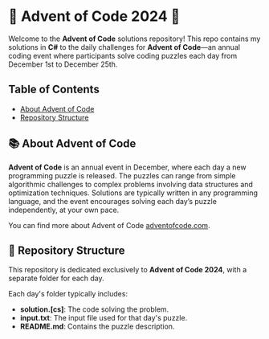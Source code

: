 # 🎄 Advent of Code 2024 🎄

Welcome to the **Advent of Code** solutions repository! This repo contains my solutions in **<span style="color🍏">C#</span>** to the daily challenges for **Advent of Code**—an annual coding event where participants solve coding puzzles each day from December 1st to December 25th.

## Table of Contents
- [About Advent of Code](#about-advent-of-code)
- [Repository Structure](#repository-structure)

## 📚 About Advent of Code

**Advent of Code** is an annual event in December, where each day a new programming puzzle is released. The puzzles can range from simple algorithmic challenges to complex problems involving data structures and optimization techniques. Solutions are typically written in any programming language, and the event encourages solving each day’s puzzle independently, at your own pace.

You can find more about Advent of Code [adventofcode.com](https://adventofcode.com/).

## 📂 Repository Structure

This repository is dedicated exclusively to **Advent of Code 2024**, with a separate folder for each day.

Each day's folder typically includes:
- **solution.[cs]**: The code solving the problem.
- **input.txt**: The input file used for that day's puzzle.
- **README.md**: Contains the puzzle description.


